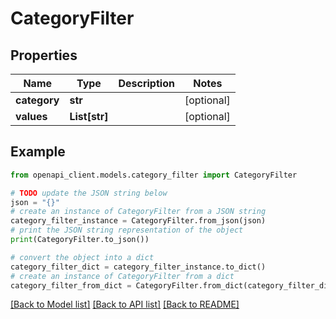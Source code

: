 # CategoryFilter


## Properties

Name | Type | Description | Notes
------------ | ------------- | ------------- | -------------
**category** | **str** |  | [optional] 
**values** | **List[str]** |  | [optional] 

## Example

```python
from openapi_client.models.category_filter import CategoryFilter

# TODO update the JSON string below
json = "{}"
# create an instance of CategoryFilter from a JSON string
category_filter_instance = CategoryFilter.from_json(json)
# print the JSON string representation of the object
print(CategoryFilter.to_json())

# convert the object into a dict
category_filter_dict = category_filter_instance.to_dict()
# create an instance of CategoryFilter from a dict
category_filter_from_dict = CategoryFilter.from_dict(category_filter_dict)
```
[[Back to Model list]](../README.md#documentation-for-models) [[Back to API list]](../README.md#documentation-for-api-endpoints) [[Back to README]](../README.md)


